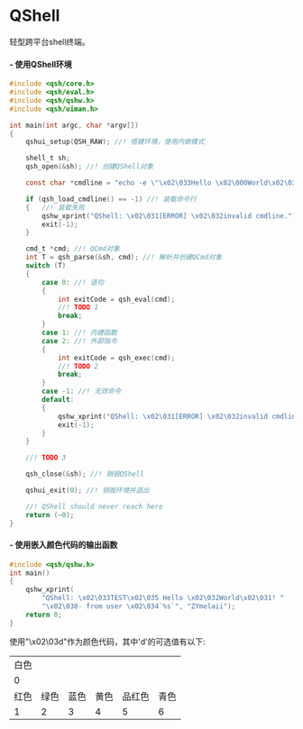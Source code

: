 # QShell
轻型跨平台shell终端。

#### - 使用QShell环境
```c
#include <qsh/core.h>
#include <qsh/eval.h>
#include <qsh/qshw.h>
#include <qsh/uiman.h>

int main(int argc, char *argv[])
{
    qshui_setup(QSH_RAW); //! 搭建环境，使用内嵌模式

    shell_t sh;
    qsh_open(&sh); //! 创建QShell对象

    const char *cmdline = "echo -e \"\x02\033Hello \x02\000World\x02\031!\"";

    if (qsh_load_cmdline() == -1) //! 装载命令行
    {   //! 装载失败
        qshw_xprint("QShell: \x02\031[ERROR] \x02\032invalid cmdline.");
        exit(-1);
    }

    cmd_t *cmd; //! QCmd对象
    int T = qsh_parse(&sh, cmd); //! 解析并创建QCmd对象
    switch (T)
    {
        case 0: //! 语句
        {
            int exitCode = qsh_eval(cmd);
            //! TODO 1
            break;
        }
        case 1: //! 内建函数
        case 2: //! 外部指令
        {
            int exitCode = qsh_exec(cmd);
            //! TODO 2
            break;
        }
        case -1: //! 无效命令
        default:
        {
            qshw_xprint("QShell: \x02\031[ERROR] \x02\032invalid cmdline.");
            exit(-1);
        }
    }

    //! TODO 3

    qsh_close(&sh); //! 销毁QShell

    qshui_exit(0); //! 销毁环境并退出

    //! QShell should never reach here
    return (~0);
}
```

#### - 使用嵌入颜色代码的输出函数
```c
#include <qsh/qshw.h>
int main()
{
    qshw_xprint(
        "QShell: \x02\033TEST\x02\035 Hello \x02\032World\x02\031! "
        "\x02\030- from user \x02\034`%s`", "ZYmelaii");
    return 0;
}
```
使用"\x02\03d"作为颜色代码，其中'd'的可选值有以下:
<table align="center">
    <tr>
        <td colspan="6">白色</td>
    </tr>
    <tr>
        <td colspan="6">0</td>
    </tr>
    <tr>
        <td>红色</td>
        <td>绿色</td>
        <td>蓝色</td>
        <td>黄色</td>
        <td>品红色</td>
        <td>青色</td>
    <tr>
    <tr>
        <td>1</td>
        <td>2</td>
        <td>3</td>
        <td>4</td>
        <td>5</td>
        <td>6</td>
    <tr>
</table>
